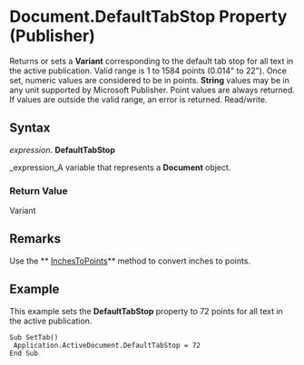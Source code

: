 
# Document.DefaultTabStop Property (Publisher)

Returns or sets a  **Variant** corresponding to the default tab stop for all text in the active publication. Valid range is 1 to 1584 points (0.014" to 22"). Once set, numeric values are considered to be in points. **String** values may be in any unit supported by Microsoft Publisher. Point values are always returned. If values are outside the valid range, an error is returned. Read/write.


## Syntax

 _expression_. **DefaultTabStop**

 _expression_A variable that represents a  **Document** object.


### Return Value

Variant


## Remarks

Use the  ** [InchesToPoints](32c8740f-ad14-c947-b960-500378a5873d.md)** method to convert inches to points.


## Example

This example sets the  **DefaultTabStop** property to 72 points for all text in the active publication.


```
Sub SetTab() 
 Application.ActiveDocument.DefaultTabStop = 72 
End Sub 
```

